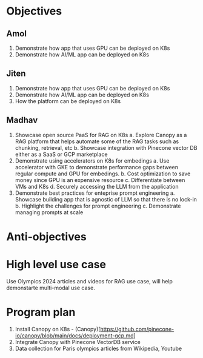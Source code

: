 # Objectives
## Amol 
1. Demonstrate how app that uses GPU can be deployed on K8s
2. Demonstrate how AI/ML app can be deployed on K8s

## Jiten 
1. Demonstrate how app that uses GPU can be deployed on K8s
2. Demonstrate how AI/ML app can be deployed on K8s
3. How the platform can be deployed on K8s

## Madhav 
1. Showcase open source PaaS for RAG on K8s
  a. Explore Canopy as a RAG platform that helps automate some of the RAG tasks such as chunking, retrieval, etc
  b. Showcase integration with Pinecone vector DB either as a SaaS or GCP marketplace 
2. Demonstrate using accelerators on K8s for embedings
  a. Use accelerator with GKE to demonstrate performance gaps between regular compute and GPU for embedings.
  b. Cost optimization to save money since GPU is an expensive resource
  c. Differentiate between VMs and K8s 
  d. Securely accessing the LLM from the application
3. Demonstrate best practices for enteprise prompt engineering
  a. Showcase building app that is agnostic of LLM so that there is no lock-in
  b. Highlight the challenges for prompt engineering
  c. Demonstrate managing prompts at scale

# Anti-objectives 

# High level use case
Use Olympics 2024 articles and videos for RAG use case, will help demonstarte multi-modal use case. 

# Program plan 
1. Install Canopy on K8s - (Canopy)[https://github.com/pinecone-io/canopy/blob/main/docs/deployment-gcp.md]
2. Integrate Canopy with Pinecone VectorDB service
3. Data collection for Paris olympics articles from Wikipedia, Youtube


